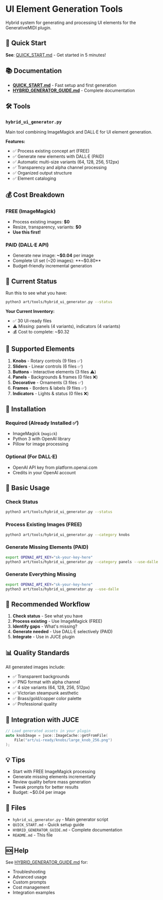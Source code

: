 # UI Element Generation Tools

Hybrid system for generating and processing UI elements for the GenerativeMIDI plugin.

## 🚀 Quick Start

**See**: [QUICK_START.md](QUICK_START.md) - Get started in 5 minutes!

## 📚 Documentation

- **[QUICK_START.md](QUICK_START.md)** - Fast setup and first generation
- **[HYBRID_GENERATOR_GUIDE.md](HYBRID_GENERATOR_GUIDE.md)** - Complete documentation

## 🛠️ Tools

### `hybrid_ui_generator.py`

Main tool combining ImageMagick and DALL·E for UI element generation.

**Features:**
- ✅ Process existing concept art (FREE)
- ✅ Generate new elements with DALL·E (PAID)
- ✅ Automatic multi-size variants (64, 128, 256, 512px)
- ✅ Transparency and alpha channel processing
- ✅ Organized output structure
- ✅ Element cataloging

## 💰 Cost Breakdown

### FREE (ImageMagick)
- Process existing images: **$0**
- Resize, transparency, variants: **$0**
- **Use this first!**

### PAID (DALL·E API)
- Generate new image: **~$0.04** per image
- Complete UI set (~20 images): **~$0.80**
- Budget-friendly incremental generation

## 📁 Current Status

Run this to see what you have:

```bash
python3 art/tools/hybrid_ui_generator.py --status
```

**Your Current Inventory:**
- ✅ 30 UI-ready files
- ⚠️  Missing: panels (4 variants), indicators (4 variants)
- 💰 Cost to complete: ~$0.32

## 🎨 Supported Elements

1. **Knobs** - Rotary controls (9 files ✅)
2. **Sliders** - Linear controls (6 files ✅)
3. **Buttons** - Interactive elements (3 files ⚠️)
4. **Panels** - Backgrounds & frames (0 files ❌)
5. **Decorative** - Ornaments (3 files ✅)
6. **Frames** - Borders & labels (9 files ✅)
7. **Indicators** - Lights & status (0 files ❌)

## 🔧 Installation

### Required (Already Installed ✅)
- ImageMagick (`magick`)
- Python 3 with OpenAI library
- Pillow for image processing

### Optional (For DALL·E)
- OpenAI API key from platform.openai.com
- Credits in your OpenAI account

## 📖 Basic Usage

### Check Status
```bash
python3 art/tools/hybrid_ui_generator.py --status
```

### Process Existing Images (FREE)
```bash
python3 art/tools/hybrid_ui_generator.py --category knobs
```

### Generate Missing Elements (PAID)
```bash
export OPENAI_API_KEY="sk-your-key-here"
python3 art/tools/hybrid_ui_generator.py --category panels --use-dalle
```

### Generate Everything Missing
```bash
export OPENAI_API_KEY="sk-your-key-here"
python3 art/tools/hybrid_ui_generator.py --use-dalle
```

## 🎯 Recommended Workflow

1. **Check status** - See what you have
2. **Process existing** - Use ImageMagick (FREE)
3. **Identify gaps** - What's missing?
4. **Generate needed** - Use DALL·E selectively (PAID)
5. **Integrate** - Use in JUCE plugin

## 📊 Quality Standards

All generated images include:
- ✅ Transparent backgrounds
- ✅ PNG format with alpha channel
- ✅ 4 size variants (64, 128, 256, 512px)
- ✅ Victorian steampunk aesthetic
- ✅ Brass/gold/copper color palette
- ✅ Professional quality

## 🔗 Integration with JUCE

```cpp
// Load generated assets in your plugin
auto knobImage = juce::ImageCache::getFromFile(
    File("art/ui-ready/knobs/large_knob_256.png")
);
```

## 💡 Tips

- Start with FREE ImageMagick processing
- Generate missing elements incrementally
- Review quality before mass generation
- Tweak prompts for better results
- Budget: ~$0.04 per image

## 📝 Files

- `hybrid_ui_generator.py` - Main generator script
- `QUICK_START.md` - Quick setup guide
- `HYBRID_GENERATOR_GUIDE.md` - Complete documentation
- `README.md` - This file

## 🆘 Help

See [HYBRID_GENERATOR_GUIDE.md](HYBRID_GENERATOR_GUIDE.md) for:
- Troubleshooting
- Advanced usage
- Custom prompts
- Cost management
- Integration examples
